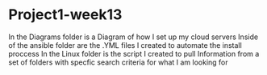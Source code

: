 # Project1-week13
In the Diagrams folder is a Diagram of how I set up my cloud servers 
Inside of the ansible folder are the .YML files I created to automate the install proccess 
In the Linux folder is the script I created to pull Information from a set of folders with specfic search criteria for what I am looking for
